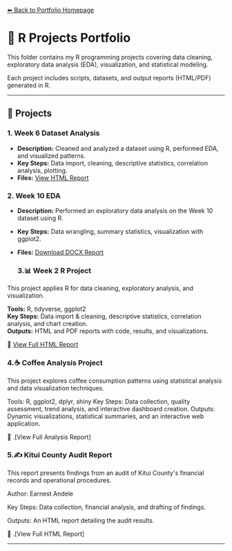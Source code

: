 [⬅ Back to Portfolio Homepage](https://github.com/ouma-andele/portfolio)

# 📂 R Projects Portfolio

This folder contains my R programming projects covering data cleaning, exploratory data analysis (EDA), visualization, and statistical modeling.  

Each project includes scripts, datasets, and output reports (HTML/PDF) generated in R.

---

## 📜 Projects

### 1. Week 6 Dataset Analysis
- **Description:** Cleaned and analyzed a dataset using R, performed EDA, and visualized patterns.
- **Key Steps:** Data import, cleaning, descriptive statistics, correlation analysis, plotting.
- **Files:** [View HTML Report](Week6_dataset_Analysis.html)

### 2. Week 10 EDA
- **Description:** Performed an exploratory data analysis on the Week 10 dataset using R.
- **Key Steps:** Data wrangling, summary statistics, visualization with ggplot2.
- **Files:** [Download DOCX Report](Week-10_EDA.docx)

  ### 3.📊 Week 2 R Project

This project applies R for data cleaning, exploratory analysis, and visualization.

**Tools:** R, tidyverse, ggplot2  
**Key Steps:** Data import & cleaning, descriptive statistics, correlation analysis, and chart creation.  
**Outputs:** HTML and PDF reports with code, results, and visualizations.

📜 [View Full HTML Report](Week2_R_Project_.html)

### 4.☕ Coffee Analysis Project
This project explores coffee consumption patterns using statistical analysis and data visualization techniques.

Tools: R, ggplot2, dplyr, shiny
Key Steps: Data collection, quality assessment, trend analysis, and interactive dashboard creation.
Outputs: Dynamic visualizations, statistical summaries, and an interactive web application.

📜 .[View Full Analysis Report]

### 5.✍️ Kitui County Audit Report
This report presents findings from an audit of Kitui County's financial records and operational procedures.

Author: Earnest Andele

Key Steps: Data collection, financial analysis, and drafting of findings.

Outputs: An HTML report detailing the audit results.

📜 .[View Full HTML Report]


---
